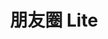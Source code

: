 ---
title: "朋友圈 Lite"
h1: "朋友圈 Lite 🌱"
desc: "看看我的朋友们在写什么。"
layout: "@/layouts/ToolLayout/ToolLayout.astro"
type: "circle"
---
